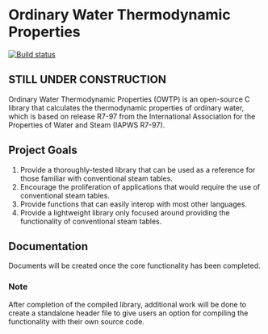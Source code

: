 # Ordinary Water Thermodynamic Properties

[![Build status](https://ci.appveyor.com/api/projects/status/rrr2gbi0pw2dkynv?svg=true)](https://ci.appveyor.com/project/jonathan-rizk/owtp)

## STILL UNDER CONSTRUCTION

Ordinary Water Thermodynamic Properties (OWTP) is an open-source C library that calculates the thermodynamic properties of ordinary water, which is based on release R7-97 from the International Association for the Properties of Water and Steam (IAPWS R7-97).

## Project Goals

1. Provide a thoroughly-tested library that can be used as a reference for those familiar with conventional steam tables.
2. Encourage the proliferation of applications that would require the use of conventional steam tables.
3. Provide functions that can easily interop with most other languages.
4. Provide a lightweight library only focused around providing the functionality of conventional steam tables.

## Documentation

Documents will be created once the core functionality has been completed.

### Note

After completion of the compiled library, additional work will be done to create a standalone header file to give users an option for compiling the functionality with their own source code.
